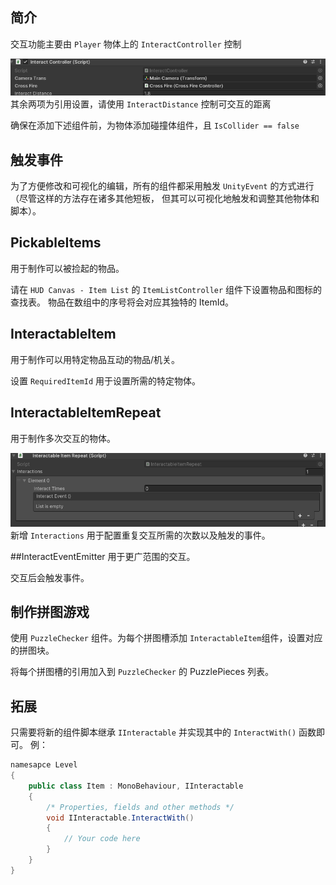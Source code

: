 ## 简介
交互功能主要由 `Player` 物体上的 `InteractController` 控制

![InteractController.png](Assets%2FInteractController.png)
其余两项为引用设置，请使用 `InteractDistance` 控制可交互的距离

确保在添加下述组件前，为物体添加碰撞体组件，且 `IsCollider == false`

## 触发事件
为了方便修改和可视化的编辑，所有的组件都采用触发 `UnityEvent` 的方式进行（尽管这样的方法存在诸多其他短板，
但其可以可视化地触发和调整其他物体和脚本）。

## PickableItems
用于制作可以被捡起的物品。

请在 `HUD Canvas - Item List` 的 `ItemListController` 组件下设置物品和图标的查找表。
物品在数组中的序号将会对应其独特的 ItemId。

## InteractableItem
用于制作可以用特定物品互动的物品/机关。

设置 `RequiredItemId` 用于设置所需的特定物体。

## InteractableItemRepeat
用于制作多次交互的物体。

![InteractableItemRepeat.png](Assets%2FInteractableItemRepeat.png)
新增 `Interactions` 用于配置重复交互所需的次数以及触发的事件。

##InteractEventEmitter
用于更广范围的交互。

交互后会触发事件。

## 制作拼图游戏
使用 `PuzzleChecker` 组件。为每个拼图槽添加 `InteractableItem`组件，设置对应的拼图块。

将每个拼图槽的引用加入到 `PuzzleChecker` 的 PuzzlePieces 列表。 

## 拓展
只需要将新的组件脚本继承 `IInteractable` 并实现其中的 `InteractWith()` 函数即可。
例：
```csharp
namesapce Level
{
    public class Item : MonoBehaviour, IInteractable
    {
        /* Properties, fields and other methods */
        void IInteractable.InteractWith()
        {
            // Your code here
        }
    }
}
```